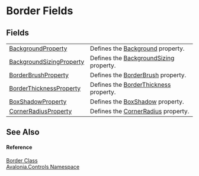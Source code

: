 # Border Fields




## Fields
<table>
<tr>
<td><a href="F_Avalonia_Controls_Border_BackgroundProperty">BackgroundProperty</a></td>
<td>Defines the <a href="P_Avalonia_Controls_Border_Background">Background</a> property.</td>
</tr>
<tr>
<td><a href="F_Avalonia_Controls_Border_BackgroundSizingProperty">BackgroundSizingProperty</a></td>
<td>Defines the <a href="P_Avalonia_Controls_Border_BackgroundSizing">BackgroundSizing</a> property.</td>
</tr>
<tr>
<td><a href="F_Avalonia_Controls_Border_BorderBrushProperty">BorderBrushProperty</a></td>
<td>Defines the <a href="P_Avalonia_Controls_Border_BorderBrush">BorderBrush</a> property.</td>
</tr>
<tr>
<td><a href="F_Avalonia_Controls_Border_BorderThicknessProperty">BorderThicknessProperty</a></td>
<td>Defines the <a href="P_Avalonia_Controls_Border_BorderThickness">BorderThickness</a> property.</td>
</tr>
<tr>
<td><a href="F_Avalonia_Controls_Border_BoxShadowProperty">BoxShadowProperty</a></td>
<td>Defines the <a href="P_Avalonia_Controls_Border_BoxShadow">BoxShadow</a> property.</td>
</tr>
<tr>
<td><a href="F_Avalonia_Controls_Border_CornerRadiusProperty">CornerRadiusProperty</a></td>
<td>Defines the <a href="P_Avalonia_Controls_Border_CornerRadius">CornerRadius</a> property.</td>
</tr>
</table>

## See Also


#### Reference
<a href="T_Avalonia_Controls_Border">Border Class</a>  
<a href="N_Avalonia_Controls">Avalonia.Controls Namespace</a>  
